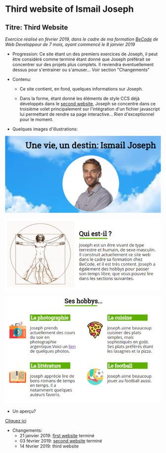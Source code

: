 Third website of Ismail Joseph
=================================

Titre: Third Website
----------------------------------

*Exercice réalisé en février 2019, dans le cadre de ma formation [BeCode](https://www.becode.org/) de Web Developpeur de 7 mois, ayant commencé le 8 janvier 2019*

* Progression:
Ce site étant un des premiers exercices de Joseph, il peut être considéré comme terminé étant donné que Joseph préférait se concentrer sur des projets plus complets. Il reviendra éventuellement dessus pour s'entrainer ou s'amuser... Voir section "Changements"

* Contenu:
	* Ce site contient, en fond, quelques informations sur Joseph.

	* Dans la forme, étant donné les éléments de style CCS déjà développés dans le [second website](https://fesouille.github.io/second_website/), Joseph se concentre dans ce troisième volet principalement sur l'intégration d'un fichier javascript lui permettant de rendre sa page interactive... Rien d'exceptionnel pour le moment.

* Quelques images d'illustrations:

![Capture d'écran 1](images/site-joseph-img1.PNG)

![Capture d'écran 2](images/site-joseph-img2.PNG)

![Capture d'écran 2](images/site-joseph-img3.PNG)

* Un aperçu?

[Cliquez ici](https://fesouille.github.io/third_website/)

* Changements:
	* 21 janvier 2019: [first website](https://fesouille.github.io/first_website/) terminé
	* 03 février 2019: [second website](https://fesouille.github.io/second_website/) terminé
	* 14 février 2019: third website


